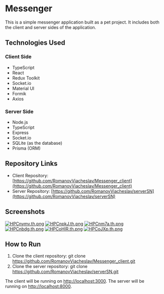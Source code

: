 # Messenger

This is a simple messenger application built as a pet project. It includes both the client and server sides of the application.

## Technologies Used

### Client Side
- TypeScript
- React
- Redux Toolkit
- Socket.io
- Material UI
- Formik
- Axios

### Server Side
- Node.js
- TypeScript
- Express
- Socket.io
- SQLite (as the database)
- Prisma (ORM)

## Repository Links

- Client Repository: [https://github.com/RomanovViacheslav/Messenger_client](https://github.com/RomanovViacheslav/Messenger_client)
- Server Repository: [https://github.com/RomanovViacheslav/serverSN](https://github.com/RomanovViacheslav/serverSN)

## Screenshots

<a href="https://freeimage.host/i/HPCnymv"><img src="https://iili.io/HPCnymv.th.png" alt="HPCnymv.th.png" border="0"></a> <a href="https://freeimage.host/i/HPCnpkJ"><img src="https://iili.io/HPCnpkJ.th.png" alt="HPCnpkJ.th.png" border="0"></a> <a href="https://freeimage.host/i/HPCnm7a"><img src="https://iili.io/HPCnm7a.th.png" alt="HPCnm7a.th.png" border="0"></a> <a href="https://freeimage.host/i/HPCnbdg"><img src="https://iili.io/HPCnbdg.th.png" alt="HPCnbdg.th.png" border="0"></a> <a href="https://freeimage.host/i/HPCoHIR"><img src="https://iili.io/HPCoHIR.th.png" alt="HPCoHIR.th.png" border="0"></a> <a href="https://freeimage.host/i/HPCoJXp"><img src="https://iili.io/HPCoJXp.th.png" alt="HPCoJXp.th.png" border="0"></a>


## How to Run

1. Clone the client repository: git clone https://github.com/RomanovViacheslav/Messenger_client.git
2. Clone the server repository: git clone https://github.com/RomanovViacheslav/serverSN.git

The client will be running on [http://localhost:3000](http://localhost:3000).
The server will be running on [http://localhost:8000](http://localhost:8000).

